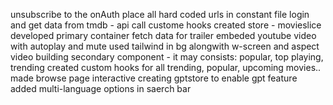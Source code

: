 unsubscribe to the onAuth
place all hard coded urls in constant file
login and get data from tmdb - api call
custome hooks 
created store - movieslice
developed primary container
fetch data for trailer 
embeded youtube video with autoplay and mute
used tailwind in bg alongwith w-screen and aspect video
building secondary component - it may consists: popular, top playing, trending
created custom hooks for all trending, popular, upcoming movies..
made browse page interactive
creating gptstore to enable gpt feature
added multi-language options in saerch bar

